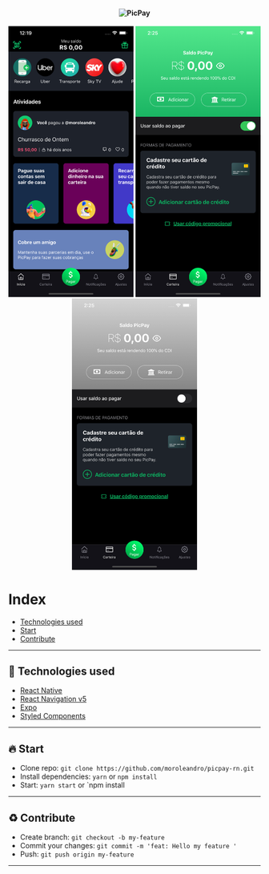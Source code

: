 <h4 align="center">
    <img alt="PicPay" title="#picPay" width="400px" src="https://miro.medium.com/max/9644/1*0p48XIDSTTvZbi8gCpCYog.png" />
</h4>

<div align="center" styles="flex-direction: row;">
  <img alt="PicPay" title="#screen" width="250px" src="./assets/image1.png " />
  <img alt="PicPay" title="#screen" width="250px" src="./assets/image01.png " />
  <img alt="PicPay" title="#screen" width="250px" src="./assets/image2.png " />
 </div>


# Index

- [Technologies used](#-technologies-used)
- [Start](#-start)
- [Contribute](#-contribute)

---

## :rocket: Technologies used

- [React Native](https://reactnative.dev/)
- [React Navigation v5](https://reactnavigation.org/)
- [Expo](https://expo.io/)
- [Styled Components](https://styled-components.com/)

---

## :fire: Start

- Clone repo: `git clone https://github.com/moroleandro/picpay-rn.git`
- Install dependencies: `yarn` or `npm install` 
- Start: `yarn start` or `npm install

---

## :recycle: Contribute

- Create branch: `git checkout -b my-feature`
- Commit your changes: `git commit -m 'feat: Hello my feature '`
- Push: `git push origin my-feature`

---